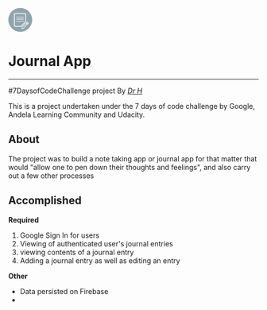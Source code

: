 ![Journal App Logo](https://github.com/DrH97/JournalApp/blob/master/app/src/main/res/drawable-v21/logo48.png "Journal App Logo")

# Journal App
-------------
#7DaysofCodeChallenge project
By [*Dr H*](http://thetriad.tech "Portfolio")

This is a project undertaken under the 7 days of code challenge by Google, Andela Learning Community and Udacity.

## About

The project was to build a note taking app or journal app for that matter that would "allow one to pen down their thoughts and feelings", and also carry out a few other processes

## Accomplished
**Required**
1. Google Sign In for users
2. Viewing of authenticated user's journal entries
3. viewing contents of a journal entry
4. Adding a journal entry as well as editing an entry

**Other**
* Data persisted on Firebase
* 
